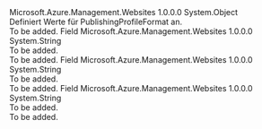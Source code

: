 <Type Name="PublishingProfileFormat" FullName="Microsoft.Azure.Management.WebSites.Models.PublishingProfileFormat">
  <TypeSignature Language="C#" Value="public static class PublishingProfileFormat" />
  <TypeSignature Language="ILAsm" Value=".class public auto ansi abstract sealed beforefieldinit PublishingProfileFormat extends System.Object" />
  <TypeSignature Language="DocId" Value="T:Microsoft.Azure.Management.WebSites.Models.PublishingProfileFormat" />
  <TypeSignature Language="VB.NET" Value="Public Class PublishingProfileFormat" />
  <TypeSignature Language="F#" Value="type PublishingProfileFormat = class" />
  <AssemblyInfo>
    <AssemblyName>Microsoft.Azure.Management.Websites</AssemblyName>
    <AssemblyVersion>1.0.0.0</AssemblyVersion>
  </AssemblyInfo>
  <Base>
    <BaseTypeName>System.Object</BaseTypeName>
  </Base>
  <Interfaces />
  <Docs>
    <summary>
            Definiert Werte für PublishingProfileFormat an.
            </summary>
    <remarks>To be added.</remarks>
  </Docs>
  <Members>
    <Member MemberName="FileZilla3">
      <MemberSignature Language="C#" Value="public const string FileZilla3;" />
      <MemberSignature Language="ILAsm" Value=".field public static literal string FileZilla3" />
      <MemberSignature Language="DocId" Value="F:Microsoft.Azure.Management.WebSites.Models.PublishingProfileFormat.FileZilla3" />
      <MemberSignature Language="VB.NET" Value="Public Const FileZilla3 As String " />
      <MemberSignature Language="F#" Value="val mutable FileZilla3 : string" Usage="Microsoft.Azure.Management.WebSites.Models.PublishingProfileFormat.FileZilla3" />
      <MemberType>Field</MemberType>
      <AssemblyInfo>
        <AssemblyName>Microsoft.Azure.Management.Websites</AssemblyName>
        <AssemblyVersion>1.0.0.0</AssemblyVersion>
      </AssemblyInfo>
      <ReturnValue>
        <ReturnType>System.String</ReturnType>
      </ReturnValue>
      <Docs>
        <summary>To be added.</summary>
        <remarks>To be added.</remarks>
      </Docs>
    </Member>
    <Member MemberName="Ftp">
      <MemberSignature Language="C#" Value="public const string Ftp;" />
      <MemberSignature Language="ILAsm" Value=".field public static literal string Ftp" />
      <MemberSignature Language="DocId" Value="F:Microsoft.Azure.Management.WebSites.Models.PublishingProfileFormat.Ftp" />
      <MemberSignature Language="VB.NET" Value="Public Const Ftp As String " />
      <MemberSignature Language="F#" Value="val mutable Ftp : string" Usage="Microsoft.Azure.Management.WebSites.Models.PublishingProfileFormat.Ftp" />
      <MemberType>Field</MemberType>
      <AssemblyInfo>
        <AssemblyName>Microsoft.Azure.Management.Websites</AssemblyName>
        <AssemblyVersion>1.0.0.0</AssemblyVersion>
      </AssemblyInfo>
      <ReturnValue>
        <ReturnType>System.String</ReturnType>
      </ReturnValue>
      <Docs>
        <summary>To be added.</summary>
        <remarks>To be added.</remarks>
      </Docs>
    </Member>
    <Member MemberName="WebDeploy">
      <MemberSignature Language="C#" Value="public const string WebDeploy;" />
      <MemberSignature Language="ILAsm" Value=".field public static literal string WebDeploy" />
      <MemberSignature Language="DocId" Value="F:Microsoft.Azure.Management.WebSites.Models.PublishingProfileFormat.WebDeploy" />
      <MemberSignature Language="VB.NET" Value="Public Const WebDeploy As String " />
      <MemberSignature Language="F#" Value="val mutable WebDeploy : string" Usage="Microsoft.Azure.Management.WebSites.Models.PublishingProfileFormat.WebDeploy" />
      <MemberType>Field</MemberType>
      <AssemblyInfo>
        <AssemblyName>Microsoft.Azure.Management.Websites</AssemblyName>
        <AssemblyVersion>1.0.0.0</AssemblyVersion>
      </AssemblyInfo>
      <ReturnValue>
        <ReturnType>System.String</ReturnType>
      </ReturnValue>
      <Docs>
        <summary>To be added.</summary>
        <remarks>To be added.</remarks>
      </Docs>
    </Member>
  </Members>
</Type>
